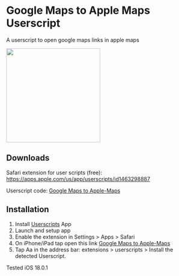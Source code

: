 # Google Maps to Apple Maps Userscript

A userscript to open google maps links in apple maps

<img src="https://github.com/Misl3d/Google-Maps-to-Apple-Maps-iOS-Userscript/blob/main/Demo.gif" width="250"/>

## Downloads
Safari extension for user scripts (free): https://apps.apple.com/us/app/userscripts/id1463298887  
  
Userscript code: [Google Maps to Apple-Maps](https://gist.github.com/Misl3d/4a0da2948b30df697cabddc8465dbaea/raw/OpenAppleMaps.user.js)

## Installation

1. Install [Userscripts](https://apps.apple.com/us/app/userscripts/id1463298887) App
2. Launch and setup app 
3. Enable the extension in Settings > Apps > Safari
4. On iPhone/iPad tap open this link [Google Maps to Apple-Maps](https://gist.github.com/Misl3d/4a0da2948b30df697cabddc8465dbaea/raw/OpenAppleMaps.user.js)
5. Tap Aa in the address bar: extensions > userscripts > Install the detected Userscript.  

Tested iOS 18.0.1
